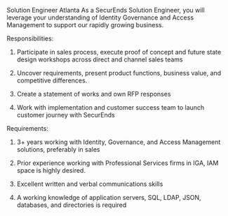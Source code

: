 Solution Engineer
Atlanta
As a SecurEnds Solution Engineer, you will leverage your understanding of Identity Governance and Access Management to support our rapidly growing business.

Responsibilities:

1. Participate in sales process, execute proof of concept and future state design workshops across direct and channel sales teams

2. Uncover requirements, present product functions, business value, and competitive differences.

3. Create a statement of works and own RFP responses

4. Work with implementation and customer success team to launch customer journey with SecurEnds

Requirements:

1. 3+ years working with Identity, Governance, and Access Management solutions, preferably in sales

2. Prior experience working with Professional Services firms in IGA, IAM space is highly desired.

3. Excellent written and verbal communications skills

4. A working knowledge of application servers, SQL, LDAP, JSON, databases, and directories is required
